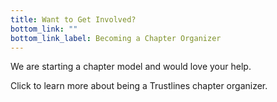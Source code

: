 ```yaml
---
title: Want to Get Involved?
bottom_link: ""
bottom_link_label: Becoming a Chapter Organizer
---
```


We are starting a chapter model and would love your help.

Click to learn more about being a Trustlines chapter organizer.
